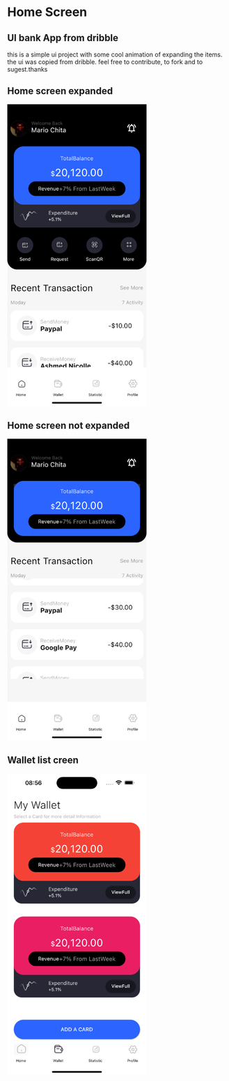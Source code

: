# Home Screen

## UI bank App from dribble
this is a simple ui project with some cool animation of expanding the items. the ui was copied from dribble.  feel free to contribute, to fork and to sugest.thanks

## Home screen expanded
<img src="https://github.com/MarioCarlosChita/ui-transiction-app-design/blob/main/assets/expanded.png" width="320">


## Home screen not expanded
<img src = "https://github.com/MarioCarlosChita/ui-transiction-app-design/blob/main/assets/not-expanded.png" width = "320">


## Wallet list creen  
<img src ="https://github.com/MarioCarlosChita/ui-transiction-app-design/blob/main/assets/wallet-list.png"
 width = "320">




